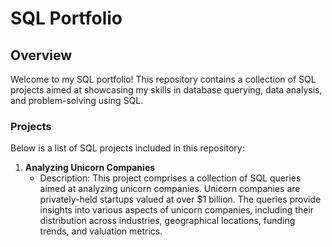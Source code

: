 # SQL Portfolio

## Overview
Welcome to my SQL portfolio! This repository contains a collection of SQL projects aimed at showcasing my skills in database querying, data analysis, and problem-solving using SQL.

### Projects
Below is a list of SQL projects included in this repository:

1. **Analyzing Unicorn Companies**
   - Description: This project comprises a collection of SQL queries aimed at analyzing unicorn companies. Unicorn companies are privately-held startups valued at over $1 billion. The queries provide insights into various aspects of unicorn companies, including their distribution across industries, geographical locations, funding trends, and valuation metrics.


